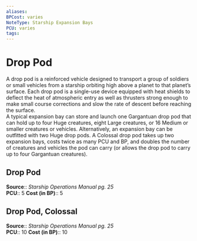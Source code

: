```yaml
---
aliases: 
BPCost: varies 
NoteType: Starship Expansion Bays
PCU: varies 
tags: 
---
```


# Drop Pod

A drop pod is a reinforced vehicle designed to transport a group of soldiers or small vehicles from a starship orbiting high above a planet to that planet’s surface. Each drop pod is a single-use device equipped with heat shields to deflect the heat of atmospheric entry as well as thrusters strong enough to make small course corrections and slow the rate of descent before reaching the surface.  
A typical expansion bay can store and launch one Gargantuan drop pod that can hold up to four Huge creatures, eight Large creatures, or 16 Medium or smaller creatures or vehicles. Alternatively, an expansion bay can be outfitted with two Huge drop pods. A Colossal drop pod takes up two expansion bays, costs twice as many PCU and BP, and doubles the number of creatures and vehicles the pod can carry (or allows the drop pod to carry up to four Gargantuan creatures).  

## Drop Pod

**Source**:: _Starship Operations Manual pg. 25_  
**PCU**:: 5
**Cost (in BP)**:: 5

## Drop Pod, Colossal

**Source**:: _Starship Operations Manual pg. 25_  
**PCU**:: 10
**Cost (in BP)**:: 10
